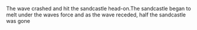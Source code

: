 The wave crashed and hit the sandcastle head-on.The sandcastle began to melt under the waves force and as the wave receded, half the sandcastle was gone